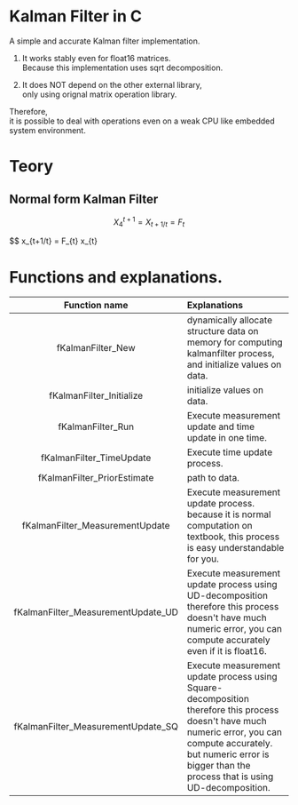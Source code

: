 # Kalman Filter in C

A simple and accurate Kalman filter implementation.  


1. It works stably even for float16 matrices.  
 Because this implementation uses sqrt decomposition.  
  
2. It does NOT depend on the other external library,  
 only using orignal matrix operation library.  

Therefore,  
it is possible to deal with operations even on a weak CPU like embedded system environment.  


# Teory
## Normal form Kalman Filter

```math
X ^{t+1}_{4} = 
X _{t+1/t} = F _{t}
```

$$ x_{t+1/t} = F_{t} x_{t}



# Functions and explanations.

|Function name|Explanations|
|:---:|:---|
|fKalmanFilter_New|dynamically allocate structure data on memory for computing kalmanfilter process, and initialize values on data.|
|fKalmanFilter_Initialize|initialize values on data.|
|fKalmanFilter_Run| Execute measurement update and time update in one time.|
|fKalmanFilter_TimeUpdate| Execute time update process.|
|fKalmanFilter_PriorEstimate| path to data. |
|fKalmanFilter_MeasurementUpdate| Execute measurement update process. <br> because it is normal computation on textbook, this process is easy understandable for you.|
|fKalmanFilter_MeasurementUpdate_UD| Execute measurement update process using UD-decomposition <br> therefore this process doesn't have much numeric error, you can compute accurately even if it is float16.|
|fKalmanFilter_MeasurementUpdate_SQ|Execute measurement update process using Square-decomposition <br> therefore this process doesn't have much numeric error, you can compute accurately. but numeric error is bigger than the process that is using UD-decomposition.|

